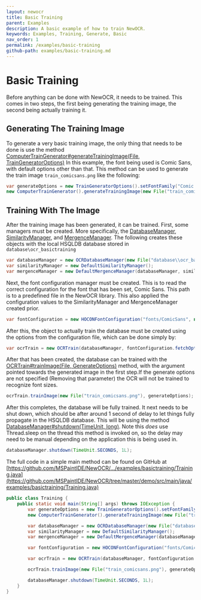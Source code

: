 ```yaml
---
layout: newocr
title: Basic Training
parent: Examples
description: A basic example of how to train NewOCR.
keywords: Examples, Training, Generate, Basic
nav_order: 1
permalink: /examples/basic-training
github-path: examples/basic-training.md
---
```


# Basic Training

Before anything can be done with NewOCR, it needs to be trained. This comes in two steps, the first being generating the training image, the second being actually training it.

## Generating The Training Image

To generate a very basic training image, the only thing that needs to be done is use the method [ComputerTrainGenerator#generateTrainingImage(File, TrainGeneratorOptions)](https://docs.newocr.dev/NewOCR/com/uddernetworks/newocr/train/ComputerTrainGenerator.html#generateTrainingImage(java.io.File,com.uddernetworks.newocr.train.TrainGeneratorOptions)) In this example, the font being used is Comic Sans, with default options other than that. This method can be used to generate the train image `train_comicsans.png` like the following:

```java
var generateOptions = new TrainGeneratorOptions().setFontFamily("Comic Sans MS");
new ComputerTrainGenerator().generateTrainingImage(new File("train_comicsans.png"), generateOptions);
```

## Training With The Image

After the training image has been generated, it can be trained. First, some managers must be created. More specifically, the [DatabaseManager](https://docs.newocr.dev/NewOCR/com/uddernetworks/newocr/database/DatabaseManager.html), [SimilarityManager](https://docs.newocr.dev/NewOCR/com/uddernetworks/newocr/recognition/similarity/SimilarityManager.html), and [MergenceManager](https://docs.newocr.dev/NewOCR/com/uddernetworks/newocr/recognition/mergence/MergenceManager.html). The following creates these objects with the local HSQLDB database stored in `database\ocr_basictraining`

```java
var databaseManager = new OCRDatabaseManager(new File("database\\ocr_basictraining"));
var similarityManager = new DefaultSimilarityManager();
var mergenceManager = new DefaultMergenceManager(databaseManager, similarityManager);
```

Next, the font configuration manager must be created. This is to read the correct configuration for the font that has been set, Comic Sans. This path is to a predefined file in the NewOCR library. This also applied the configuration values to the SimilarityManager and MergenceManager created prior.

```java
var fontConfiguration = new HOCONFontConfiguration("fonts/ComicSans", new ConfigReflectionCacher(), similarityManager, mergenceManager);
```

After this, the object to actually train the database must be created using the options from the configuration file, which can be done simply by:

```java
var ocrTrain = new OCRTrain(databaseManager, fontConfiguration.fetchOptions());
```

After that has been created, the database can be trained with the [OCRTrain#trainImage(File, GenerateOptions)](https://docs.newocr.dev/NewOCR/com/uddernetworks/newocr/recognition/OCRTrain.html#trainImage(java.io.File,com.uddernetworks.newocr.train.TrainGeneratorOptions)) method, with the argument pointed towards the generated image in the first step.If the generate options are not specified (Removing that parameter) the OCR will not be trained to recognize font sizes.

```java
ocrTrain.trainImage(new File("train_comicsans.png"), generateOptions);
```

After this completes, the database will be fully trained. It next needs to be shut down, which should be after around 1 second of delay to let things fully propagate in the HSQLDB database. This will be using the method [DatabaseManager#shutdown(TimeUnit, long)](https://docs.newocr.dev/NewOCR/com/uddernetworks/newocr/database/DatabaseManager.html#shutdown(java.util.concurrent.TimeUnit,long)). Note this _does_ use Thread.sleep on the thread this method is invoked on, so the delay may need to be manual depending on the application this is being used in.

```java
databaseManager.shutdown(TimeUnit.SECONDS, 1L);
```



The full code in a simple main method can be found on GitHub at [https://github.com/MSPaintIDE/NewOCR/.../examples/basictraining/Training.java](https://github.com/MSPaintIDE/NewOCR/tree/master/demo/src/main/java/examples/basictraining/Training.java)

```java
public class Training {
    public static void main(String[] args) throws IOException {
        var generateOptions = new TrainGeneratorOptions().setFontFamily("Comic Sans MS");
        new ComputerTrainGenerator().generateTrainingImage(new File("train_comicsans.png"), generateOptions);

        var databaseManager = new OCRDatabaseManager(new File("database\\ocr_basictraining"));
        var similarityManager = new DefaultSimilarityManager();
        var mergenceManager = new DefaultMergenceManager(databaseManager, similarityManager);

        var fontConfiguration = new HOCONFontConfiguration("fonts/ComicSans", new ConfigReflectionCacher(), similarityManager, mergenceManager);

        var ocrTrain = new OCRTrain(databaseManager, fontConfiguration.fetchOptions());

        ocrTrain.trainImage(new File("train_comicsans.png"), generateOptions);

        databaseManager.shutdown(TimeUnit.SECONDS, 1L);
    }
}
```

